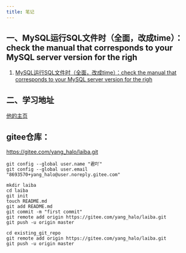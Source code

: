 ```yaml
---
title: 笔记
---
```


## 一、MySQL运行SQL文件时（全面，改成time）：check the manual that corresponds to your MySQL server version for the righ

1. [MySQL运行SQL文件时（全面，改成time）：check the manual that corresponds to your MySQL server version for the righ](https://blog.csdn.net/qq_41042595/article/details/88591028)

## 二、学习地址

[他的主页](https://blog.csdn.net/qq_32015565)



## gitee仓库：

https://gitee.com/yang_halo/laiba.git



```
git config --global user.name "君吖"
git config --global user.email "8693570+yang_halo@user.noreply.gitee.com"
```

```
mkdir laiba
cd laiba
git init
touch README.md
git add README.md
git commit -m "first commit"
git remote add origin https://gitee.com/yang_halo/laiba.git
git push -u origin master
```

```
cd existing_git_repo
git remote add origin https://gitee.com/yang_halo/laiba.git
git push -u origin master
```